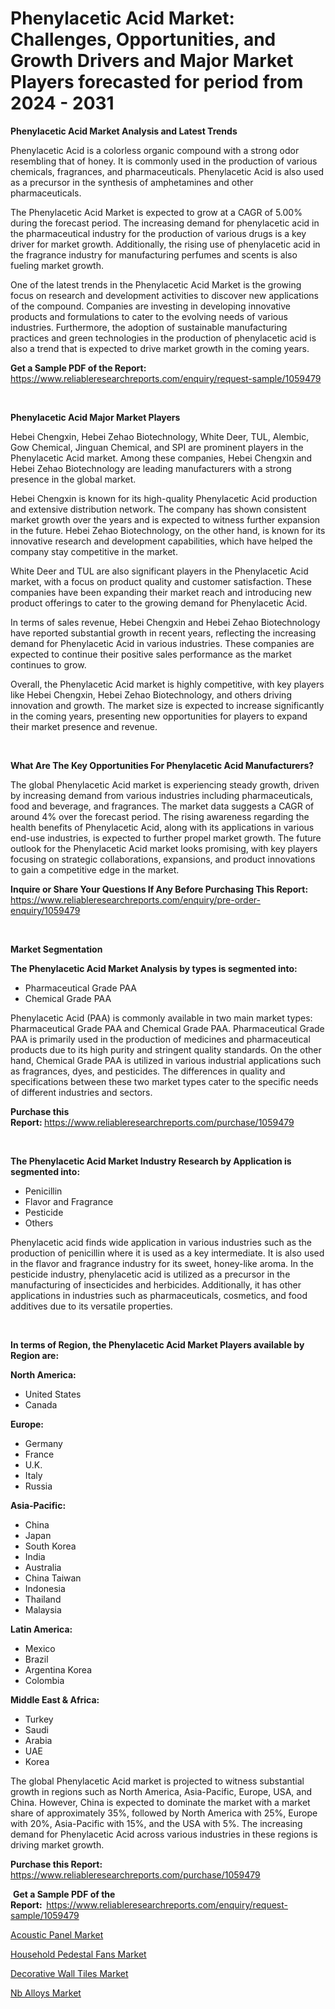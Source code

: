 <p><h1>Phenylacetic Acid Market: Challenges, Opportunities, and Growth Drivers and Major Market Players forecasted for period from 2024 - 2031</h1></p><p><strong>Phenylacetic Acid Market Analysis and Latest Trends</strong></p>
<p><p>Phenylacetic Acid is a colorless organic compound with a strong odor resembling that of honey. It is commonly used in the production of various chemicals, fragrances, and pharmaceuticals. Phenylacetic Acid is also used as a precursor in the synthesis of amphetamines and other pharmaceuticals.</p><p>The Phenylacetic Acid Market is expected to grow at a CAGR of 5.00% during the forecast period. The increasing demand for phenylacetic acid in the pharmaceutical industry for the production of various drugs is a key driver for market growth. Additionally, the rising use of phenylacetic acid in the fragrance industry for manufacturing perfumes and scents is also fueling market growth.</p><p>One of the latest trends in the Phenylacetic Acid Market is the growing focus on research and development activities to discover new applications of the compound. Companies are investing in developing innovative products and formulations to cater to the evolving needs of various industries. Furthermore, the adoption of sustainable manufacturing practices and green technologies in the production of phenylacetic acid is also a trend that is expected to drive market growth in the coming years.</p></p>
<p><strong>Get a Sample PDF of the Report:&nbsp;</strong> <a href="https://www.reliableresearchreports.com/enquiry/request-sample/1059479">https://www.reliableresearchreports.com/enquiry/request-sample/1059479</a></p>
<p>&nbsp;</p>
<p><strong>Phenylacetic Acid Major Market Players</strong></p>
<p><p>Hebei Chengxin, Hebei Zehao Biotechnology, White Deer, TUL, Alembic, Gow Chemical, Jinguan Chemical, and SPI are prominent players in the Phenylacetic Acid market. Among these companies, Hebei Chengxin and Hebei Zehao Biotechnology are leading manufacturers with a strong presence in the global market.</p><p>Hebei Chengxin is known for its high-quality Phenylacetic Acid production and extensive distribution network. The company has shown consistent market growth over the years and is expected to witness further expansion in the future. Hebei Zehao Biotechnology, on the other hand, is known for its innovative research and development capabilities, which have helped the company stay competitive in the market.</p><p>White Deer and TUL are also significant players in the Phenylacetic Acid market, with a focus on product quality and customer satisfaction. These companies have been expanding their market reach and introducing new product offerings to cater to the growing demand for Phenylacetic Acid.</p><p>In terms of sales revenue, Hebei Chengxin and Hebei Zehao Biotechnology have reported substantial growth in recent years, reflecting the increasing demand for Phenylacetic Acid in various industries. These companies are expected to continue their positive sales performance as the market continues to grow.</p><p>Overall, the Phenylacetic Acid market is highly competitive, with key players like Hebei Chengxin, Hebei Zehao Biotechnology, and others driving innovation and growth. The market size is expected to increase significantly in the coming years, presenting new opportunities for players to expand their market presence and revenue.</p></p>
<p>&nbsp;</p>
<p><strong>What Are The Key Opportunities For Phenylacetic Acid Manufacturers?</strong></p>
<p><p>The global Phenylacetic Acid market is experiencing steady growth, driven by increasing demand from various industries including pharmaceuticals, food and beverage, and fragrances. The market data suggests a CAGR of around 4% over the forecast period. The rising awareness regarding the health benefits of Phenylacetic Acid, along with its applications in various end-use industries, is expected to further propel market growth. The future outlook for the Phenylacetic Acid market looks promising, with key players focusing on strategic collaborations, expansions, and product innovations to gain a competitive edge in the market.</p></p>
<p><strong>Inquire or Share Your Questions If Any Before Purchasing This Report:</strong> <a href="https://www.reliableresearchreports.com/enquiry/pre-order-enquiry/1059479">https://www.reliableresearchreports.com/enquiry/pre-order-enquiry/1059479</a></p>
<p>&nbsp;</p>
<p><strong>Market Segmentation</strong></p>
<p><strong>The Phenylacetic Acid Market Analysis by types is segmented into:</strong></p>
<p><ul><li>Pharmaceutical Grade PAA</li><li>Chemical Grade PAA</li></ul></p>
<p><p>Phenylacetic Acid (PAA) is commonly available in two main market types: Pharmaceutical Grade PAA and Chemical Grade PAA. Pharmaceutical Grade PAA is primarily used in the production of medicines and pharmaceutical products due to its high purity and stringent quality standards. On the other hand, Chemical Grade PAA is utilized in various industrial applications such as fragrances, dyes, and pesticides. The differences in quality and specifications between these two market types cater to the specific needs of different industries and sectors.</p></p>
<p><strong>Purchase this Report:&nbsp;</strong><a href="https://www.reliableresearchreports.com/purchase/1059479">https://www.reliableresearchreports.com/purchase/1059479</a></p>
<p>&nbsp;</p>
<p><strong>The Phenylacetic Acid Market Industry Research by Application is segmented into:</strong></p>
<p><ul><li>Penicillin</li><li>Flavor and Fragrance</li><li>Pesticide</li><li>Others</li></ul></p>
<p><p>Phenylacetic acid finds wide application in various industries such as the production of penicillin where it is used as a key intermediate. It is also used in the flavor and fragrance industry for its sweet, honey-like aroma. In the pesticide industry, phenylacetic acid is utilized as a precursor in the manufacturing of insecticides and herbicides. Additionally, it has other applications in industries such as pharmaceuticals, cosmetics, and food additives due to its versatile properties.</p></p>
<p>&nbsp;</p>
<p><strong>In terms of Region, the Phenylacetic Acid Market Players available by Region are:</strong></p>
<p>
    <p> <strong> North America: </strong>
        <ul>
            <li>United States</li>
            <li>Canada</li>
        </ul>
        </p> 
    <p> <strong> Europe: </strong>
        <ul>
            <li>Germany</li>
            <li>France</li>
            <li>U.K.</li>
            <li>Italy</li>
            <li>Russia</li>
        </ul>
        </p> 
    <p> <strong> Asia-Pacific: </strong>
        <ul>
            <li>China</li>
            <li>Japan</li>
            <li>South Korea</li>
            <li>India</li>
            <li>Australia</li>
            <li>China Taiwan</li>
            <li>Indonesia</li>
            <li>Thailand</li>
            <li>Malaysia</li>
        </ul>
        </p> 
    <p> <strong> Latin America: </strong>
        <ul>
            <li>Mexico</li>
            <li>Brazil</li>
            <li>Argentina Korea</li>
            <li>Colombia</li>
        </ul>
        </p> 
    <p> <strong> Middle East & Africa: </strong>
        <ul>
            <li>Turkey</li>
            <li>Saudi</li>
            <li>Arabia</li>
            <li>UAE</li>
            <li>Korea</li>
        </ul>
    </p>
    </p>
<p><p>The global Phenylacetic Acid market is projected to witness substantial growth in regions such as North America, Asia-Pacific, Europe, USA, and China. However, China is expected to dominate the market with a market share of approximately 35%, followed by North America with 25%, Europe with 20%, Asia-Pacific with 15%, and the USA with 5%. The increasing demand for Phenylacetic Acid across various industries in these regions is driving market growth.</p></p>
<p><strong>Purchase this Report: </strong><a href="https://www.reliableresearchreports.com/purchase/1059479">https://www.reliableresearchreports.com/purchase/1059479</a></p>
<p>&nbsp;<strong>Get a Sample PDF of the Report:&nbsp;&nbsp;</strong><a href="https://www.reliableresearchreports.com/enquiry/request-sample/1059479">https://www.reliableresearchreports.com/enquiry/request-sample/1059479</a></p>
<p><strong></strong></p>
<p><p><a href="https://github.com/juniordelafrance/Market-Research-Report-List-2/blob/main/acoustic-panel-market.md">Acoustic Panel Market</a></p><p><a href="https://view.publitas.com/reportprime-1/household-pedestal-fans-market-size-growing-and-forecasted-for-period-from-2023-2030-and-provides-complete-market-analysis-of-this-market/">Household Pedestal Fans Market</a></p><p><a href="https://github.com/jaidynmorantestelletmjzya/Market-Research-Report-List-1/blob/main/decorative-wall-tiles-market.md">Decorative Wall Tiles Market</a></p><p><a href="https://faithful-glue-af3.notion.site/Global-Nb-Alloys-Market-by-Types-Applications-and-Major-Players-with-Regional-Growth-Rate-Analysi-75710e7cc44040cdaf72a95b41174885">Nb Alloys Market</a></p></p>